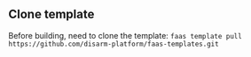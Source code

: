 ## Clone template

Before building, need to clone the template:
`faas template pull https://github.com/disarm-platform/faas-templates.git`

